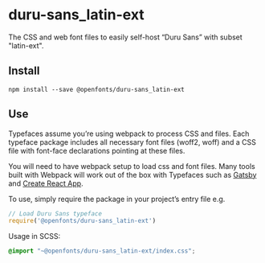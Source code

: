 
# duru-sans_latin-ext

The CSS and web font files to easily self-host “Duru Sans” with subset "latin-ext".

## Install

`npm install --save @openfonts/duru-sans_latin-ext`

## Use

Typefaces assume you’re using webpack to process CSS and files. Each typeface
package includes all necessary font files (woff2, woff) and a CSS file with
font-face declarations pointing at these files.

You will need to have webpack setup to load css and font files. Many tools built
with Webpack will work out of the box with Typefaces such as [Gatsby](https://github.com/gatsbyjs/gatsby)
and [Create React App](https://github.com/facebookincubator/create-react-app).

To use, simply require the package in your project’s entry file e.g.

```javascript
// Load Duru Sans typeface
require('@openfonts/duru-sans_latin-ext')
```

Usage in SCSS:
```scss
@import "~@openfonts/duru-sans_latin-ext/index.css";
```

